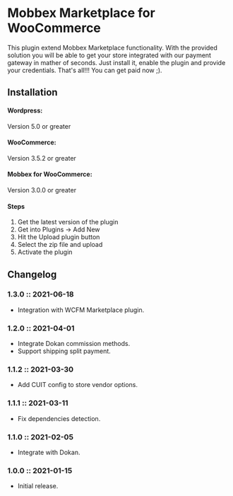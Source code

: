 # Mobbex Marketplace for WooCommerce

This plugin extend Mobbex Marketplace functionality. With the provided solution you will be able to get your store integrated with our payment gateway in mather of seconds. Just install it, enable the plugin and provide your credentials. That's all!!! You can get paid now ;).

## Installation

#### Wordpress:

Version 5.0 or greater

#### WooCommerce:

Version 3.5.2 or greater

#### Mobbex for WooCommerce:

Version 3.0.0 or greater

#### Steps

1) Get the latest version of the plugin
2) Get into Plugins -> Add New
3) Hit the Upload plugin button
4) Select the zip file and upload
5) Activate the plugin

## Changelog

### 1.3.0 :: 2021-06-18
- Integration with WCFM Marketplace plugin.

### 1.2.0 :: 2021-04-01
- Integrate Dokan commission methods.
- Support shipping split payment.

### 1.1.2 :: 2021-03-30
- Add CUIT config to store vendor options.

### 1.1.1 :: 2021-03-11
- Fix dependencies detection.

### 1.1.0 :: 2021-02-05
- Integrate with Dokan.

### 1.0.0 :: 2021-01-15
- Initial release.
